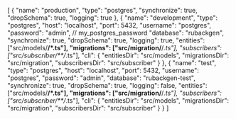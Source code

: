 [
{
"name": "production",
"type": "postgres",
"synchronize": true,
"dropSchema": true,
"logging": true
},
{
"name": "development",
"type": "postgres",
"host": "localhost",
"port": 5432,
"username": "postgres",
"password": "admin", // my_postgres_password
"database": "rubackgen",
"synchronize": true,
"dropSchema": true,
"logging": true,
"entities": ["src/models/**/*.ts"],
"migrations": ["src/migration/**/*.ts"],
"subscribers": ["src/subscriber/**/*.ts"],
"cli": {
"entitiesDir": "src/models",
"migrationsDir": "src/migration",
"subscribersDir": "src/subscriber"
}
},
{
"name": "test",
"type": "postgres",
"host": "localhost",
"port": 5432,
"username": "postgres",
"password": "admin",
"database": "rubackgen-test",
"synchronize": true,
"dropSchema": true,
"logging": false,
"entities": ["src/models/**/*.ts"],
"migrations": ["src/migration/**/*.ts"],
"subscribers": ["src/subscriber/**/*.ts"],
"cli": {
"entitiesDir": "src/models",
"migrationsDir": "src/migration",
"subscribersDir": "src/subscriber"
}
}
]
